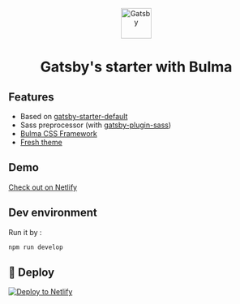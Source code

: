 <p align="center">
  <a href="https://next.gatsbyjs.org">
    <img alt="Gatsby" src="https://www.gatsbyjs.org/monogram.svg" width="60" />
  </a>
</p>
<h1 align="center">
  Gatsby's starter with Bulma
</h1>

## Features

- Based on [gatsby-starter-default](https://github.com/gatsbyjs/gatsby-starter-default)
- Sass preprocessor (with [gatsby-plugin-sass](https://github.com/gatsbyjs/gatsby/tree/master/packages/gatsby-plugin-sass))
- [Bulma CSS Framework](https://bulma.io/)
- [Fresh theme](https://github.com/cssninjaStudio/fresh)

## Demo

[Check out on Netlify](https://gatsby_fresh_starter.netlify.com/)

## Dev environment

Run it by :

```sh
npm run develop
```

## 💫 Deploy

[![Deploy to Netlify](https://www.netlify.com/img/deploy/button.svg)](https://app.netlify.com/start/deploy?repositoryhttps://github.com/chnghia/gatsby_fresh_starter)
